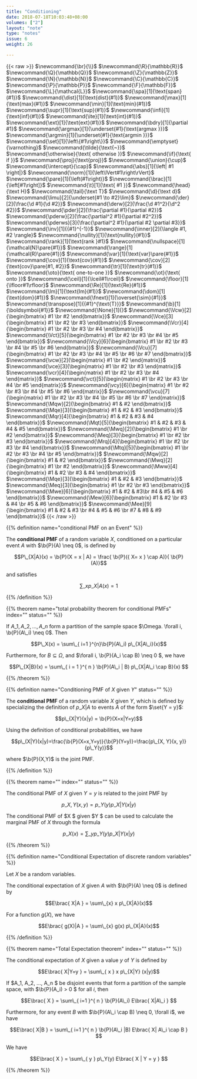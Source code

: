 ```yaml
---
title: "Conditioning"
date: 2018-07-18T10:03:48+08:00
volumes: ["2"]
layout: "note"
type: "notes"
issue: 6
weight: 26

---
```


<!--more-->

<div class="latex-macros">
  {{< raw >}}
    $\newcommand{\br}{\\}$
    $\newcommand{\R}{\mathbb{R}}$
    $\newcommand{\Q}{\mathbb{Q}}$
    $\newcommand{\Z}{\mathbb{Z}}$
    $\newcommand{\N}{\mathbb{N}}$
    $\newcommand{\C}{\mathbb{C}}$
    $\newcommand{\P}{\mathbb{P}}$
    $\newcommand{\F}{\mathbb{F}}$
    $\newcommand{\L}{\mathcal{L}}$
    $\newcommand{\spa}[1]{\text{span}(#1)}$
    $\newcommand{\dist}[1]{\text{dist}(#1)}$
    $\newcommand{\max}[1]{\text{max}(#1)}$
    $\newcommand{\min}[1]{\text{min}(#1)}$
    $\newcommand{\supr}[1]{\text{sup}(#1)}$
    $\newcommand{\infi}[1]{\text{inf}(#1)}$
    $\newcommand{\ite}[1]{\text{int}(#1)}$
    $\newcommand{\ext}[1]{\text{ext}(#1)}$
    $\newcommand{\bdry}[1]{\partial #1}$
    $\newcommand{\argmax}[1]{\underset{#1}{\text{argmax }}}$
    $\newcommand{\argmin}[1]{\underset{#1}{\text{argmin }}}$
    $\newcommand{\set}[1]{\left\{#1\right\}}$
    $\newcommand{\emptyset}{\varnothing}$
    $\newcommand{\tilde}{\text{~}}$
    $\newcommand{\otherwise}{\text{ otherwise }}$
    $\newcommand{\if}{\text{ if }}$
    $\newcommand{\proj}{\text{proj}}$
    $\newcommand{\union}{\cup}$
    $\newcommand{\intercept}{\cap}$
    $\newcommand{\abs}[1]{\left| #1 \right|}$
    $\newcommand{\norm}[1]{\left\lVert#1\right\rVert}$
    $\newcommand{\pare}[1]{\left(#1\right)}$
    $\newcommand{\brac}[1]{\left[#1\right]}$
    $\newcommand{\t}[1]{\text{ #1 }}$
    $\newcommand{\head}{\text H}$
    $\newcommand{\tail}{\text T}$
    $\newcommand{\d}{\text d}$
    $\newcommand{\limu}[2]{\underset{#1 \to #2}\lim}$
    $\newcommand{\der}[2]{\frac{\d #1}{\d #2}}$
    $\newcommand{\derw}[2]{\frac{\d #1^2}{\d^2 #2}}$
    $\newcommand{\pder}[2]{\frac{\partial #1}{\partial #2}}$
    $\newcommand{\pderw}[2]{\frac{\partial^2 #1}{\partial #2^2}}$
    $\newcommand{\pderws}[3]{\frac{\partial^2 #1}{\partial #2 \partial #3}}$
    $\newcommand{\inv}[1]{{#1}^{-1}}$
    $\newcommand{\inner}[2]{\langle #1, #2 \rangle}$
    $\newcommand{\nullity}[1]{\text{nullity}(#1)}$
    $\newcommand{\rank}[1]{\text{rank }#1}$
    $\newcommand{\nullspace}[1]{\mathcal{N}\pare{#1}}$
    $\newcommand{\range}[1]{\mathcal{R}\pare{#1}}$
    $\newcommand{\var}[1]{\text{var}\pare{#1}}$
    $\newcommand{\cov}[1]{\text{cov}(#1)}$
    $\newcommand{\cov}[2]{\text{cov}\pare{#1, #2}}$
    $\newcommand{\tr}[1]{\text{tr}(#1)}$
    $\newcommand{\oto}{\text{ one-to-one }}$
    $\newcommand{\ot}{\text{ onto }}$
    $\newcommand{\ceil}[1]{\lceil#1\rceil}$
    $\newcommand{\floor}[1]{\lfloor#1\rfloor}$
    $\newcommand{\Re}[1]{\text{Re}(#1)}$
    $\newcommand{\Im}[1]{\text{Im}(#1)}$
    $\newcommand{\dom}[1]{\text{dom}(#1)}$
    $\newcommand{\fnext}[1]{\overset{\sim}{#1}}$
    $\newcommand{\transpose}[1]{{#1}^{\text{T}}}$
    $\newcommand{\b}[1]{\boldsymbol{#1}}$
    $\newcommand{\None}[1]{}$
    $\newcommand{\Vcw}[2]{\begin{bmatrix} #1 \br #2 \end{bmatrix}}$
    $\newcommand{\Vce}[3]{\begin{bmatrix} #1 \br #2 \br #3 \end{bmatrix}}$
    $\newcommand{\Vcr}[4]{\begin{bmatrix} #1 \br #2 \br #3 \br #4 \end{bmatrix}}$
    $\newcommand{\Vct}[5]{\begin{bmatrix} #1 \br #2 \br #3 \br #4 \br #5 \end{bmatrix}}$
    $\newcommand{\Vcy}[6]{\begin{bmatrix} #1 \br #2 \br #3 \br #4 \br #5 \br #6 \end{bmatrix}}$
    $\newcommand{\Vcu}[7]{\begin{bmatrix} #1 \br #2 \br #3 \br #4 \br #5 \br #6 \br #7 \end{bmatrix}}$
    $\newcommand{\vcw}[2]{\begin{matrix} #1 \br #2 \end{matrix}}$
    $\newcommand{\vce}[3]{\begin{matrix} #1 \br #2 \br #3 \end{matrix}}$
    $\newcommand{\vcr}[4]{\begin{matrix} #1 \br #2 \br #3 \br #4 \end{matrix}}$
    $\newcommand{\vct}[5]{\begin{matrix} #1 \br #2 \br #3 \br #4 \br #5 \end{matrix}}$
    $\newcommand{\vcy}[6]{\begin{matrix} #1 \br #2 \br #3 \br #4 \br #5 \br #6 \end{matrix}}$
    $\newcommand{\vcu}[7]{\begin{matrix} #1 \br #2 \br #3 \br #4 \br #5 \br #6 \br #7 \end{matrix}}$
    $\newcommand{\Mqw}[2]{\begin{bmatrix} #1 & #2 \end{bmatrix}}$
    $\newcommand{\Mqe}[3]{\begin{bmatrix} #1 & #2 & #3 \end{bmatrix}}$
    $\newcommand{\Mqr}[4]{\begin{bmatrix} #1 & #2 & #3 & #4 \end{bmatrix}}$
    $\newcommand{\Mqt}[5]{\begin{bmatrix} #1 & #2 & #3 & #4 & #5 \end{bmatrix}}$
    $\newcommand{\Mwq}[2]{\begin{bmatrix} #1 \br #2 \end{bmatrix}}$
    $\newcommand{\Meq}[3]{\begin{bmatrix} #1 \br #2 \br #3 \end{bmatrix}}$
    $\newcommand{\Mrq}[4]{\begin{bmatrix} #1 \br #2 \br #3 \br #4 \end{bmatrix}}$
    $\newcommand{\Mtq}[5]{\begin{bmatrix} #1 \br #2 \br #3 \br #4 \br #5 \end{bmatrix}}$
    $\newcommand{\Mqw}[2]{\begin{bmatrix} #1 & #2 \end{bmatrix}}$
    $\newcommand{\Mwq}[2]{\begin{bmatrix} #1 \br #2 \end{bmatrix}}$
    $\newcommand{\Mww}[4]{\begin{bmatrix} #1 & #2 \br #3 & #4 \end{bmatrix}}$
    $\newcommand{\Mqe}[3]{\begin{bmatrix} #1 & #2 & #3 \end{bmatrix}}$
    $\newcommand{\Meq}[3]{\begin{bmatrix} #1 \br #2 \br #3 \end{bmatrix}}$
    $\newcommand{\Mwe}[6]{\begin{bmatrix} #1 & #2 & #3\br #4 & #5 & #6 \end{bmatrix}}$
    $\newcommand{\Mew}[6]{\begin{bmatrix} #1 & #2 \br #3 & #4 \br #5 & #6 \end{bmatrix}}$
    $\newcommand{\Mee}[9]{\begin{bmatrix} #1 & #2 & #3 \br #4 & #5 & #6 \br #7 & #8 & #9 \end{bmatrix}}$
  {{< /raw >}}
</div>

{{% definition name="conditional PMF on an Event" %}}

The **conditional PMF** of a random variable $X$, conditioned on a particular event $A$ with $\b{P}(A) \neq 0$, is defined by

$$P\_{X|A}(x) = \b{P}(X = x | A) = \frac{ \b{P}({ X= x } \cap A)}{ \b{P}(A)}$$

and satisfies

$$\sum\_{ x } p\_{X|A}(x) = 1$$

{{% /definition %}}

{{% theorem name="total probability theorem for conditional PMFs" index="" status="" %}}

If $A\_1, A\_2, ..., A\_n$ form a partition of the sample space $\Omega. \forall i, \b{P}(A\_i) \neq 0$. Then

$$P\_X(x) = \sum\_{ i=1 }^{n}\b{P}(A\_i) p\_{X|A\_i}(x)$$

Furthermore, for $B \subseteq \Omega$, and $\forall i,  \b{P}(A\_i \cap B) \neq 0 $, we have

$$P\_{X|B}(x) = \sum\_{ i = 1 }^{ n } \b{P}(A\_i | B) p\_{X|A\_i \cap B}(x) $$

{{% /theorem %}}

{{% definition name="Conditioning PMF of $X$ given $Y$" status="" %}}

The **conditional PMF** of a random variable $X$ given $Y$, which is defined by specializing the definition of $p\_{X|A}$ to events $A$ of the form $\set{Y = y}$:

$$p\_{X|Y}(x|y) = \b{P}(X=x|Y=y)$$

Using the definition of conditional probabilities, we have

$$p\_(X|Y)(x|y)=\frac{\b{P}(X=x,Y=y)}{\b{P}(Y=y)}=\frac{p\_{X, Y}(x, y)}{p\_Y(y)}$$

where $\b{P}(X,Y)$ is the joint PMF.

{{% /definition %}}

{{% theorem name="" index="" status="" %}}

The conditional PMF of $X$ given $Y = y$ is related to the joint PMF by

$$p\_{X, Y} (x, y) = p\_Y(y) p\_{X|Y} (x | y) $$

The conditional PMF of $X $ given $Y $ can be used to calculate the marginal PMF of $X$ through the formula

$$p\_X(x) = \sum\_{ y } p\_Y(y) p\_{X|Y} (x | y)$$

{{% /theorem %}}

{{% definition name="Conditional Expectation of discrete random variables" %}}

Let $X$ be a random variables.

The conditional expectation of $X$ given $A$ with $\b{P}(A) \neq 0$ is defined by

$$E\brac{ X|A } = \sum\_{x} x p\_{X|A}(x)$$

For a function $g(X)$, we have

$$E\brac{ g(X)|A } = \sum\_{x} g(x) p\_{X|A}(x)$$

{{% /definition %}}

{{% theorem name="Total Expectation theorem" index="" status="" %}}

The conditional expectation of $X$ given a value $y$ of $Y$ is defined by

$$E\brac{ X|Y=y } = \sum\_{ x } x p\_{X|Y} (x|y)$$

If $A\_1, A\_2, ..., A\_n $ be disjoint events that form a partition of the sample space, with $\b{P}(A\_i) > 0 $ for all $i$, then

$$E\brac{ X } = \sum\_{ i=1 }^{ n } \b{P}(A\_i) E\brac{ X|A\_i } $$

Furthermore, for any event $B$ with $\b{P}(A\_i \cap B) \neq 0, \forall i$, we have

$$E\brac{ X|B } = \sum\_{ i=1 }^{ n } \b{P}(A\_i |B) E\brac{ X| A\_i \cap B } $$

We have

$$E\brac{ X } = \sum\_{ y } p\_Y(y) E\brac{ X | Y = y } $$

{{% /theorem %}}

